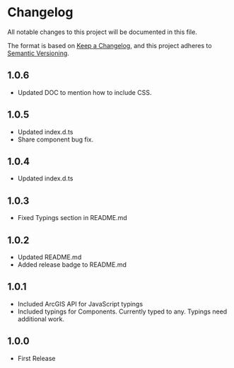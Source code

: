 # Changelog

All notable changes to this project will be documented in this file.

The format is based on [Keep a Changelog](https://keepachangelog.com/en/1.0.0/),
and this project adheres to [Semantic Versioning](https://semver.org/spec/v2.0.0.html).

## 1.0.6

- Updated DOC to mention how to include CSS.

## 1.0.5

- Updated index.d.ts
- Share component bug fix.

## 1.0.4

- Updated index.d.ts

## 1.0.3

- Fixed Typings section in README.md

## 1.0.2

- Updated README.md
- Added release badge to README.md

## 1.0.1

- Included ArcGIS API for JavaScript typings
- Included typings for Components. Currently typed to any. Typings need additional work.

## 1.0.0

- First Release
